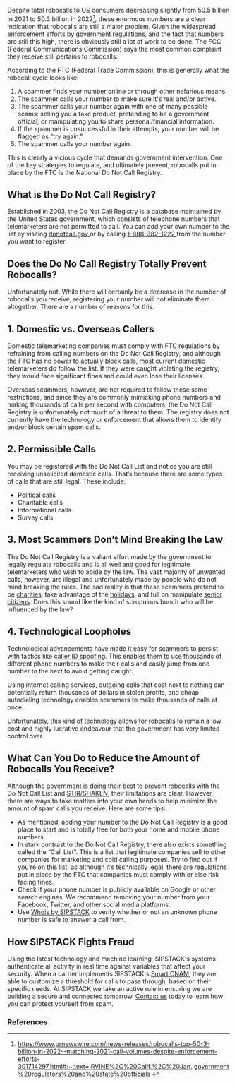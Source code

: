Despite total robocalls to US consumers decreasing slightly from 50.5 billion in 2021 to 50.3 billion in 2022[^1], these enormous numbers are a clear indication that robocalls are still a major problem. Given the widespread enforcement efforts by government regulations, and the fact that numbers are still this high, there is obviously still a lot of work to be done. The FCC (Federal Communications Commission) says the most common complaint they receive still pertains to robocalls. 

According to the FTC (Federal Trade Commission), this is generally what the robocall cycle looks like:

1. A spammer finds your number online or through other nefarious means.
2. The spammer calls your number to make sure it's real and/or active.
3. The spammer calls your number again with one of many possible scams: selling you a fake product, pretending to be a government official, or manipulating you to share personal/financial information.
4. If the spammer is unsuccessful in their attempts, your number will be flagged as "try again."
5. The spammer calls your number again.

This is clearly a vicious cycle that demands government intervention. One of the key strategies to regulate, and ultimately prevent, robocalls put in place by the FTC is the National Do Not Call Registry. 

## What is the Do Not Call Registry? 

Established in 2003, the Do Not Call Registry is a database maintained by the United States government, which consists of telephone numbers that telemarketers are not permitted to call. You can add your own number to the list by visiting <a href= 'https://datatracker.ietf.org/doc/draft-ietf-stir-messaging/' target="_blank"> donotcall.gov </a> or by calling <a href="tel:+ 18883821222"> 1-888-382-1222 </a> from the number you want to register.

## Does the Do No Call Registry Totally Prevent Robocalls?

Unfortunately not. While there will certainly be a decrease in the number of robocalls you receive, registering your number will not eliminate them altogether. There are a number of reasons for this. 

## 1. Domestic vs. Overseas Callers

Domestic telemarketing companies must comply with FTC regulations by refraining from calling numbers on the Do Not Call Registry, and although the FTC has no power to actually block calls, most current domestic telemarketers do follow the list. If they were caught violating the registry, they would face significant fines and could even lose their licenses.

Overseas scammers, however, are not required to follow these same restrictions, and since they are commonly mimicking phone numbers and making thousands of calls per second with computers, the Do Not Call Registry is unfortunately not much of a threat to them. The registry does not currently have the technology or enforcement that allows them to identify and/or block certain spam calls.

## 2. Permissible Calls

You may be registered with the Do Not Call List and notice you are still receiving unsolicited domestic calls. That’s because there are some types of calls that are still legal. These include:
- Political calls
- Charitable calls
- Informational calls
- Survey calls

## 3. Most Scammers Don’t Mind Breaking the Law

The Do Not Call Registry is a valiant effort made by the government to legally regulate robocalls and is all well and good for legitimate telemarketers who wish to abide by the law. The vast majority of unwanted calls, however, are illegal and unfortunately made by people who do not mind breaking the rules. The sad reality is that these scammers pretend to be [charities](https://www.sipstack.com/resources/blog/the-growing-risk-of-veteran-charity-phone-scams/), take advantage of the [holidays](https://www.sipstack.com/resources/blog/ho-ho-holiday-scams/), and full on manipulate [senior citizens](https://www.sipstack.com/resources/blog/the-growing-risk-of-the-grandparent-scam-in-canada/). Does this sound like the kind of scrupulous bunch who will be influenced by the law?

## 4. Technological Loopholes

Technological advancements have made it easy for scammers to persist with tactics like [caller ID spoofing](https://www.sipstack.com/resources/knowledge-base/general/what-is-call-spoofing/). This enables them to use thousands of different phone numbers to make their calls and easily jump from one number to the next to avoid getting caught.

Using internet calling services, outgoing calls that cost next to nothing can potentially return thousands of dollars in stolen profits, and cheap autodialing technology enables scammers to make thousands of calls at once.

Unfortunately, this kind of technology allows for robocalls to remain a low cost and highly lucrative endeavour that the government has very limited control over.

## What Can You Do to Reduce the Amount of Robocalls You Receive?

Although the government is doing their best to prevent robocalls with the Do Not Call List and [STIR/SHAKEN](https://www.sipstack.com/resources/knowledge-base/regulatory/what-is-stir-shaken/), their limitations are clear. However, there are ways to take matters into your own hands to help minimize the amount of spam calls you receive. Here are some tips:

- As mentioned, adding your number to the Do Not Call Registry is a good place to start and is totally free for both your home and mobile phone numbers. 
- In stark contrast to the Do Not Call Registry, there also exists something called the “Call List”. This is a list that legitimate companies sell to other companies for marketing and cold calling purposes. Try to find out if you’re on this list, as although it’s technically legal, there are regulations put in place by the FTC that companies must comply with or else risk facing fines.
- Check if your phone number is publicly available on Google or other search engines. We recommend removing your number from your Facebook, Twitter, and other social media platforms. 
- Use [Whois by SIPSTACK](https://whois.sipstack.com/) to verify whether or not an unknown phone number is safe to answer a call from.

## How SIPSTACK Fights Fraud

Using the latest technology and machine learning, SIPSTACK's systems authenticate all activity in real time against variables that affect your security. When a carrier implements SIPSTACK's [Smart CNAM](https://www.sipstack.com/products/smart-cnam), they are able to customize a threshold for calls to pass through, based on their specific needs. At SIPSTACK we take an active role in ensuring we are building a secure and connected tomorrow. [Contact us](https://www.sipstack.com/contact/us) today to learn how you can protect yourself from spam.

### References
[^1]: <a href= 'https://www.prnewswire.com/news-releases/robocalls-top-50-3-billion-in-2022--matching-2021-call-volumes-despite-enforcement-efforts-301714297.html#:~:text=IRVINE%2C%20Calif.%2C%20Jan.,government%20regulators%20and%20state%20officials' target="_blank"> https://www.prnewswire.com/news-releases/robocalls-top-50-3-billion-in-2022--matching-2021-call-volumes-despite-enforcement-efforts-301714297.html#:~:text=IRVINE%2C%20Calif.%2C%20Jan.,government%20regulators%20and%20state%20officials </a> 
